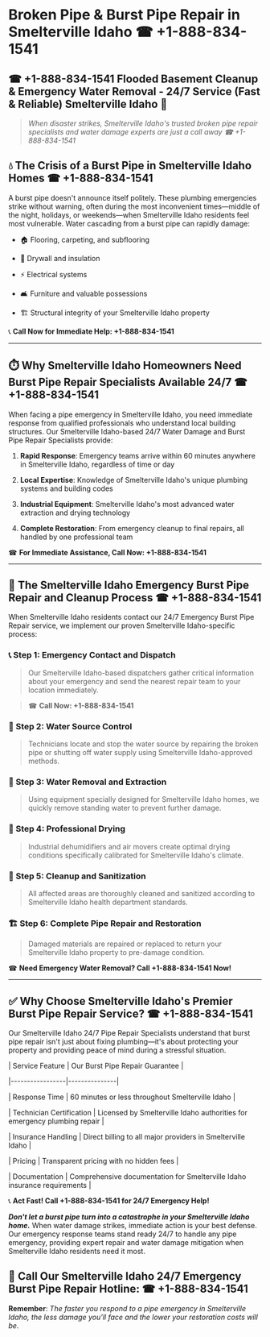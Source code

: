 # Broken Pipe & Burst Pipe Repair in Smelterville Idaho ☎ +1-888-834-1541  
## ☎ +1-888-834-1541 Flooded Basement Cleanup & Emergency Water Removal - 24/7 Service (Fast & Reliable) Smelterville Idaho 🚨  

> *When disaster strikes, Smelterville Idaho's trusted broken pipe repair specialists and water damage experts are just a call away ☎ +1-888-834-1541*  

## 💧 The Crisis of a Burst Pipe in Smelterville Idaho Homes ☎ +1-888-834-1541  

A burst pipe doesn't announce itself politely. These plumbing emergencies strike without warning, often during the most inconvenient times—middle of the night, holidays, or weekends—when Smelterville Idaho residents feel most vulnerable. Water cascading from a burst pipe can rapidly damage:  

* 🏠 Flooring, carpeting, and subflooring  
* 🧱 Drywall and insulation  
* ⚡ Electrical systems  
* 🛋️ Furniture and valuable possessions  
* 🏗️ Structural integrity of your Smelterville Idaho property  

📞 **Call Now for Immediate Help: +1-888-834-1541**  

---  

## ⏱️ Why Smelterville Idaho Homeowners Need Burst Pipe Repair Specialists Available 24/7 ☎ +1-888-834-1541  

When facing a pipe emergency in Smelterville Idaho, you need immediate response from qualified professionals who understand local building structures. Our Smelterville Idaho-based 24/7 Water Damage and Burst Pipe Repair Specialists provide:  

1. **Rapid Response**: Emergency teams arrive within 60 minutes anywhere in Smelterville Idaho, regardless of time or day  
2. **Local Expertise**: Knowledge of Smelterville Idaho's unique plumbing systems and building codes  
3. **Industrial Equipment**: Smelterville Idaho's most advanced water extraction and drying technology  
4. **Complete Restoration**: From emergency cleanup to final repairs, all handled by one professional team  

☎ **For Immediate Assistance, Call Now: +1-888-834-1541**  

---  

## 🔧 The Smelterville Idaho Emergency Burst Pipe Repair and Cleanup Process ☎ +1-888-834-1541  

When Smelterville Idaho residents contact our 24/7 Emergency Burst Pipe Repair service, we implement our proven Smelterville Idaho-specific process:  

### 📞 Step 1: Emergency Contact and Dispatch  
> Our Smelterville Idaho-based dispatchers gather critical information about your emergency and send the nearest repair team to your location immediately.  
> ☎ **Call Now: +1-888-834-1541**  

### 🚿 Step 2: Water Source Control  
> Technicians locate and stop the water source by repairing the broken pipe or shutting off water supply using Smelterville Idaho-approved methods.  

### 🌊 Step 3: Water Removal and Extraction  
> Using equipment specially designed for Smelterville Idaho homes, we quickly remove standing water to prevent further damage.  

### 💨 Step 4: Professional Drying  
> Industrial dehumidifiers and air movers create optimal drying conditions specifically calibrated for Smelterville Idaho's climate.  

### 🧼 Step 5: Cleanup and Sanitization  
> All affected areas are thoroughly cleaned and sanitized according to Smelterville Idaho health department standards.  

### 🏗️ Step 6: Complete Pipe Repair and Restoration  
> Damaged materials are repaired or replaced to return your Smelterville Idaho property to pre-damage condition.  

☎ **Need Emergency Water Removal? Call +1-888-834-1541 Now!**  

---  

## ✅ Why Choose Smelterville Idaho's Premier Burst Pipe Repair Service? ☎ +1-888-834-1541  

Our Smelterville Idaho 24/7 Pipe Repair Specialists understand that burst pipe repair isn't just about fixing plumbing—it's about protecting your property and providing peace of mind during a stressful situation.  

| Service Feature | Our Burst Pipe Repair Guarantee |  
|-----------------|---------------|  
| Response Time | 60 minutes or less throughout Smelterville Idaho |  
| Technician Certification | Licensed by Smelterville Idaho authorities for emergency plumbing repair |  
| Insurance Handling | Direct billing to all major providers in Smelterville Idaho |  
| Pricing | Transparent pricing with no hidden fees |  
| Documentation | Comprehensive documentation for Smelterville Idaho insurance requirements |  

📞 **Act Fast! Call +1-888-834-1541 for 24/7 Emergency Help!**  

***Don't let a burst pipe turn into a catastrophe in your Smelterville Idaho home.*** When water damage strikes, immediate action is your best defense. Our emergency response teams stand ready 24/7 to handle any pipe emergency, providing expert repair and water damage mitigation when Smelterville Idaho residents need it most.  

## 📱 Call Our Smelterville Idaho 24/7 Emergency Burst Pipe Repair Hotline: ☎ +1-888-834-1541  

**Remember**: *The faster you respond to a pipe emergency in Smelterville Idaho, the less damage you'll face and the lower your restoration costs will be.*